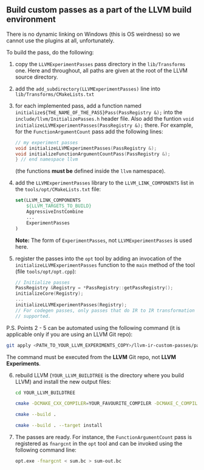 ## Build custom passes as a part of the LLVM build environment

There is no dynamic linking on Windows (this is OS weirdness) so we cannot use the plugins at all, unfortunately.

To build the pass, do the following:

 1. copy the `LLVMExperimentPasses` pass directory in the `lib/Transforms` one. Here and throughout, all paths are given at the
    root of the LLVM source directory.

 2. add the `add_subdirectory(LLVMExperimentPasses)` line into `lib/Transforms/CMakeLists.txt`

 3. for each implemented pass, add a function named `initialize${THE_NAME_OF_THE_PASS}Pass(PassRegistry &);` into the `include/llvm/InitializePasses.h`
    header file. Also add the funtion `void initializeLLVMExperimentPasses(PassRegistry &);` there. For example, for the `FunctionArgumentCount` pass
    add the following lines:

    ```cpp
    // my experiment passes
    void initializeLLVMExperimentPasses(PassRegistry &);
    void initializeFunctionArgumentCountPass(PassRegistry &);
    } // end namespace llvm

    ```

    (the functions **must be** defined inside the `llvm` namespace).

 4. add the `LLVMExperimentPasses` library to the `LLVM_LINK_COMPONENTS` list in the `tools/opt/CMakeLists.txt` file:

    ```cmake
    set(LLVM_LINK_COMPONENTS
        ${LLVM_TARGETS_TO_BUILD}
        AggressiveInstCombine
        ...
        ExperimentPasses
    )

    ```

    **Note:** The form of `ExperimentPasses`, not `LLVMExperimentPasses` is used here.

 5. register the passes into the `opt` tool by adding an invocation of the `initializeLLVMExperimentPasses` function to the `main` method
    of the tool (file `tools/opt/opt.cpp`):

    ```cpp
    // Initialize passes
    PassRegistry &Registry = *PassRegistry::getPassRegistry();
    initializeCore(Registry);
    ...
    initializeLLVMExperimentPasses(Registry);
    // For codegen passes, only passes that do IR to IR transformation are
    // supported.
    ```

 P.S. Points 2 - 5 can be automated using the following command (it is applicable only if you are using an LLVM Git repo):

 ```bash
 git apply <PATH_TO_YOUR_LLVM_EXPERIMENTS_COPY>/llvm-ir-custom-passes/patches/register-experiment-passes.patch
 ```

 The command must be executed from the **LLVM** Git repo, not **LLVM Experiments**.

 6. rebuild LLVM (`YOUR_LLVM_BUILDTREE` is the directory where you build LLVM) and install the new output files:

    ```bash
    cd YOUR_LLVM_BUILDTREE

    cmake -DCMAKE_CXX_COMPILER=YOUR_FAVOURITE_COMPILER -DCMAKE_C_COMPILER=YOUR_FAVOURITE_COMPILER -DCMAKE_LINKER=YOUR_FAVOURITE_LINKER .. -G"Ninja"

    cmake --build .

    cmake --build . --target install
    ```

  7. The passes are ready. For instance, the `FunctionArgumentCount` pass is registered as `fnargcnt` in the `opt` tool and can be invoked
     using the following command line:

     ```bash
     opt.exe -fnargcnt < sum.bc > sum-out.bc
     ```

